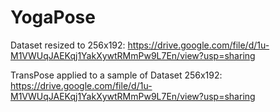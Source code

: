 # YogaPose

Dataset resized to 256x192: https://drive.google.com/file/d/1u-M1VWUqJAEKqj1YakXywtRMmPw9L7En/view?usp=sharing

TransPose applied to a sample of Dataset 256x192: https://drive.google.com/file/d/1u-M1VWUqJAEKqj1YakXywtRMmPw9L7En/view?usp=sharing
